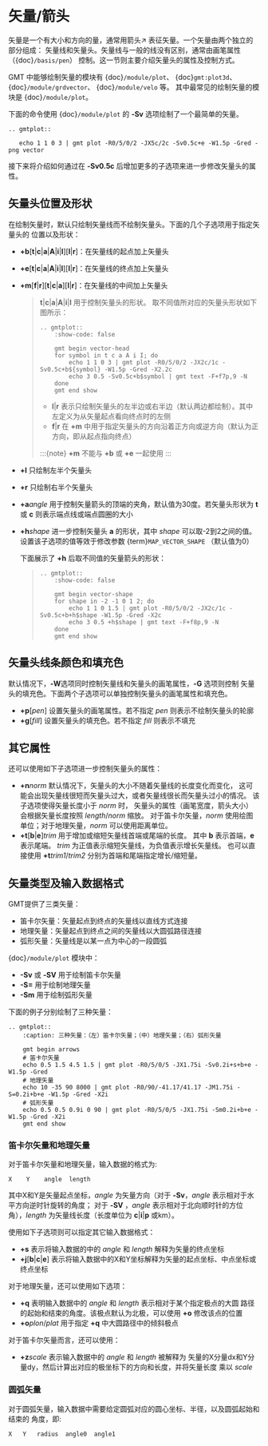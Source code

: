 # 矢量/箭头

矢量是一个有大小和方向的量，通常用箭头↗ 表征矢量。一个矢量由两个独立的部分组成：
矢量线和矢量头。矢量线与一般的线没有区别，通常由画笔属性（{doc}`/basis/pen`）
控制。这一节则主要介绍矢量头的属性及控制方式。

GMT 中能够绘制矢量的模块有
{doc}`/module/plot`、
{doc}`gmt:plot3d`、
{doc}`/module/grdvector`、
{doc}`/module/velo` 等。
其中最常见的绘制矢量的模块是 {doc}`/module/plot`。

下面的命令使用 {doc}`/module/plot` 的 **-Sv** 选项绘制了一个最简单的矢量。

```{eval-rst}
.. gmtplot::

   echo 1 1 0 3 | gmt plot -R0/5/0/2 -JX5c/2c -Sv0.5c+e -W1.5p -Gred -png vector
```

接下来将介绍如何通过在 **-Sv0.5c** 后增加更多的子选项来进一步修改矢量头的属性。

## 矢量头位置及形状

在绘制矢量时，默认只绘制矢量线而不绘制矢量头。下面的几个子选项用于指定矢量头的
位置以及形状：

- **+b**\[**t**|**c**|**a**|**A**|**i**|**I**\]\[**l**|**r**\]：在矢量线的起点加上矢量头

- **+e**\[**t**|**c**|**a**|**A**|**i**|**I**\]\[**l**|**r**\]：在矢量线的终点加上矢量头

- **+m**\[**f**|**r**\]\[**t**|**c**|**a**\]\[**l**|**r**\]：在矢量线的中间加上矢量头

  > **t**|**c**|**a**|**A**|**i**|**I** 用于控制矢量头的形状。
  > 取不同值所对应的矢量头形状如下图所示：
  >
  > ```{eval-rst}
  > .. gmtplot::
  >     :show-code: false
  >
  >     gmt begin vector-head
  >     for symbol in t c a A i I; do
  >         echo 1 1 0 3 | gmt plot -R0/5/0/2 -JX2c/1c -Sv0.5c+b${symbol} -W1.5p -Gred -X2.2c
  >         echo 3 0.5 -Sv0.5c+b$symbol | gmt text -F+f7p,9 -N
  >     done
  >     gmt end show
  > ```
  >
  > - **l**|**r** 表示只绘制矢量头的左半边或右半边（默认两边都绘制）。其中左定义为从矢量起点看向终点时的左侧
  > - **f**|**r** 在 **+m** 中用于指定矢量头的方向沿着正方向或逆方向（默认为正方向，即从起点指向终点）
  >
  > :::{note}
  > **+m** 不能与 **+b** 或 **+e** 一起使用
  > :::

- **+l** 只绘制左半个矢量头

- **+r** 只绘制右半个矢量头

- **+a***angle* 用于控制矢量箭头的顶端的夹角，默认值为30度。若矢量头形状为 **t** 或 **c**
  则表示端点线或端点圆圈的大小

- **+h***shape* 进一步控制矢量头 **a** 的形状，其中 *shape* 可以取-2到2之间的值。
  设置该子选项的值等效于修改参数 {term}`MAP_VECTOR_SHAPE` （默认值为0）

  下面展示了 **+h** 后取不同值的矢量箭头的形状：

  > ```{eval-rst}
  > .. gmtplot::
  >     :show-code: false
  >
  >     gmt begin vector-shape
  >     for shape in -2 -1 0 1 2; do
  >         echo 1 1 0 1.5 | gmt plot -R0/5/0/2 -JX2c/1c -Sv0.5c+b+h$shape -W1.5p -Gred -X2c
  >         echo 3 0.5 +h$shape | gmt text -F+f8p,9 -N
  >     done
  >     gmt end show
  > ```

## 矢量头线条颜色和填充色

默认情况下，**-W**选项同时控制矢量线和矢量头的画笔属性，**-G** 选项则控制
矢量头的填充色。下面两个子选项可以单独控制矢量头的画笔属性和填充色。

- **+p**\[*pen*\] 设置矢量头的画笔属性。若不指定 *pen* 则表示不绘制矢量头的轮廓
- **+g**\[*fill*\] 设置矢量头的填充色。若不指定 *fill* 则表示不填充

## 其它属性

还可以使用如下子选项进一步控制矢量头的属性：

- **+n***norm* 默认情况下，矢量头的大小不随着矢量线的长度变化而变化，
  这可能会出现矢量线很短而矢量头过大，或者矢量线很长而矢量头过小的情况。
  该子选项使得矢量长度小于 *norm* 时，
  矢量头的属性（画笔宽度，箭头大小）会根据矢量长度按照 *length*/*norm* 缩放。
  对于笛卡尔矢量，*norm* 使用绘图单位；对于地理矢量，*norm* 可以使用距离单位。
- **+t**\[**b**|**e**\]*trim* 用于增加或缩短矢量线首端或尾端的长度。
  其中 **b** 表示首端，**e** 表示尾端。
  *trim* 为正值表示缩短矢量线，为负值表示增长矢量线。
  也可以直接使用 **+t***trim1*/*trim2* 分别为首端和尾端指定增长/缩短量。

## 矢量类型及输入数据格式

GMT提供了三类矢量：

- 笛卡尔矢量：矢量起点到终点的矢量线以直线方式连接
- 地理矢量：矢量起点到终点之间的矢量线以大圆弧路径连接
- 弧形矢量：矢量线是以某一点为中心的一段圆弧

{doc}`/module/plot` 模块中：

- **-Sv** 或 **-SV** 用于绘制笛卡尔矢量
- **-S=** 用于绘制地理矢量
- **-Sm** 用于绘制弧形矢量

下面的例子分别绘制了三种矢量：

```{eval-rst}
.. gmtplot::
    :caption: 三种矢量：（左）笛卡尔矢量；（中）地理矢量；（右）弧形矢量

    gmt begin arrows
    # 笛卡尔矢量
    echo 0.5 1.5 4.5 1.5 | gmt plot -R0/5/0/5 -JX1.75i -Sv0.2i+s+b+e -W1.5p -Gred
    # 地理矢量
    echo 10 -35 90 8000 | gmt plot -R0/90/-41.17/41.17 -JM1.75i -S=0.2i+b+e -W1.5p -Gred -X2i
    # 弧形矢量
    echo 0.5 0.5 0.9i 0 90 | gmt plot -R0/5/0/5 -JX1.75i -Sm0.2i+b+e -W1.5p -Gred -X2i
    gmt end show
```

### 笛卡尔矢量和地理矢量

对于笛卡尔矢量和地理矢量，输入数据的格式为:

```
X    Y    angle  length
```

其中X和Y是矢量起点坐标，*angle* 为矢量方向（对于 **-Sv**，*angle* 表示相对于水平方向逆时针旋转的角度；
对于 **-SV** ，*angle* 表示相对于北向顺时针的方位角），*length* 为矢量线长度（长度单位为 **c**|**i**|**p** 或km）。

使用如下子选项则可以指定其它输入数据格式：

- **+s** 表示将输入数据的中的 *angle* 和 *length* 解释为矢量的终点坐标
- **+j**\[**b**|**c**|**e**\] 表示将输入数据中的X和Y坐标解释为矢量的起点坐标、中点坐标或终点坐标

对于地理矢量，还可以使用如下选项：

- **+q** 表明输入数据中的 *angle* 和 *length* 表示相对于某个指定极点的大圆
  路径的起始和结束的角度。该极点默认为北极，可以使用 **+o** 修改该点的位置
- **+o***plon*/*plat* 用于指定 **+q** 中大圆路径中的倾斜极点

对于笛卡尔矢量而言，还可以使用：

- **+z***scale* 表示输入数据中的 *angle* 和 *length* 被解释为
  矢量的X分量dx和Y分量dy，然后计算出对应的极坐标下的方向和长度，并将矢量长度
  乘以 *scale*

### 圆弧矢量

对于圆弧矢量，输入数据中需要给定圆弧对应的圆心坐标、半径，以及圆弧起始和结束的
角度，即:

```
X   Y   radius  angle0  angle1
```
